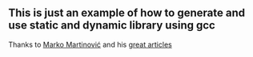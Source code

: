 ## This is just an example of how to generate and use static and dynamic library using gcc

Thanks to [Marko Martinović](https://plus.google.com/+MarkoMartinovi%C4%87) and his [great articles](http://www.techytalk.info/c-cplusplus-library-programming-on-linux-part-one-static-libraries/)
